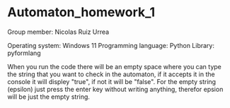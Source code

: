 # Automaton_homework_1

Group member: Nicolas Ruiz Urrea

Operating system: Windows 11
Programming language: Python
Library: pyformlang

When you run the code there will be an empty space where you can type the string that you want to check in the automaton, if it accepts it in the console it will displey "true", if not it will be "false". 
For the empty string (epsilon) just press the enter key without writing anything, therefor epsion will be just the empty string.
